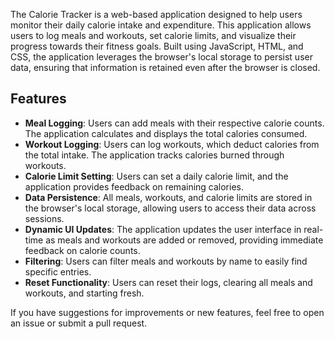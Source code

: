 
The Calorie Tracker is a web-based application designed to help users monitor their daily calorie intake and expenditure. This application allows users to log meals and workouts, set calorie limits, and visualize their progress towards their fitness goals. Built using JavaScript, HTML, and CSS, the application leverages the browser's local storage to persist user data, ensuring that information is retained even after the browser is closed.

## Features

- **Meal Logging**: Users can add meals with their respective calorie counts. The application calculates and displays the total calories consumed.
- **Workout Logging**: Users can log workouts, which deduct calories from the total intake. The application tracks calories burned through workouts.
- **Calorie Limit Setting**: Users can set a daily calorie limit, and the application provides feedback on remaining calories.
- **Data Persistence**: All meals, workouts, and calorie limits are stored in the browser's local storage, allowing users to access their data across sessions.
- **Dynamic UI Updates**: The application updates the user interface in real-time as meals and workouts are added or removed, providing immediate feedback on calorie counts.
- **Filtering**: Users can filter meals and workouts by name to easily find specific entries.
- **Reset Functionality**: Users can reset their logs, clearing all meals and workouts, and starting fresh.

If you have suggestions for improvements or new features, feel free to open an issue or submit a pull request.
